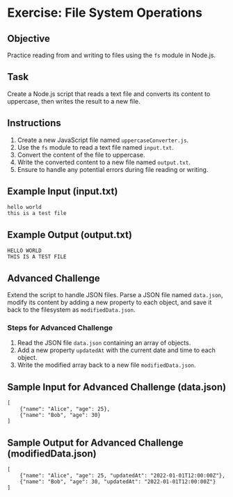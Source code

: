 # Exercise: File System Operations

## Objective
Practice reading from and writing to files using the `fs` module in Node.js.

## Task
Create a Node.js script that reads a text file and converts its content to uppercase, then writes the result to a new file.

## Instructions
1. Create a new JavaScript file named `uppercaseConverter.js`.
2. Use the `fs` module to read a text file named `input.txt`.
3. Convert the content of the file to uppercase.
4. Write the converted content to a new file named `output.txt`.
5. Ensure to handle any potential errors during file reading or writing.

## Example Input (input.txt)
    hello world
    this is a test file

## Example Output (output.txt)
    HELLO WORLD
    THIS IS A TEST FILE

## Advanced Challenge
Extend the script to handle JSON files. Parse a JSON file named `data.json`, modify its content by adding a new property to each object, and save it back to the filesystem as `modifiedData.json`.

### Steps for Advanced Challenge
1. Read the JSON file `data.json` containing an array of objects.
2. Add a new property `updatedAt` with the current date and time to each object.
3. Write the modified array back to a new file `modifiedData.json`.

## Sample Input for Advanced Challenge (data.json)
    [
        {"name": "Alice", "age": 25},
        {"name": "Bob", "age": 30}
    ]

## Sample Output for Advanced Challenge (modifiedData.json)
    [
        {"name": "Alice", "age": 25, "updatedAt": "2022-01-01T12:00:00Z"},
        {"name": "Bob", "age": 30, "updatedAt": "2022-01-01T12:00:00Z"}
    ]
